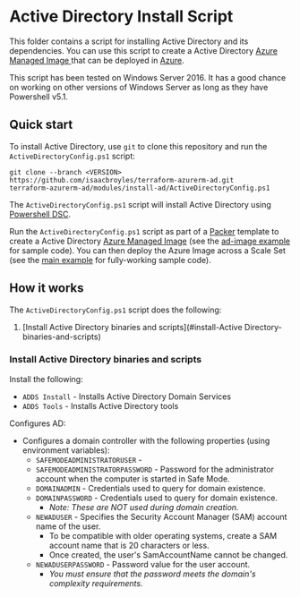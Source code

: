 # Active Directory Install Script

This folder contains a script for installing Active Directory and its dependencies. You can use this script to create a Active Directory [Azure Managed Image 
](https://docs.microsoft.com/en-us/azure/virtual-machines/linux/build-image-with-packer) that can be deployed in 
[Azure](https://azure.microsoft.com/).

This script has been tested on Windows Server 2016. It has a good chance on working on other versions of Windows Server as long as they have Powershell v5.1.

## Quick start

To install Active Directory, use `git` to clone this repository and run the `ActiveDirectoryConfig.ps1` script:

```
git clone --branch <VERSION> https://github.com/isaacbroyles/terraform-azurerm-ad.git
terraform-azurerm-ad/modules/install-ad/ActiveDirectoryConfig.ps1
```

The `ActiveDirectoryConfig.ps1` script will install Active Directory using [Powershell DSC](https://docs.microsoft.com/en-us/powershell/dsc/overview).

Run the `ActiveDirectoryConfig.ps1` script as part of a [Packer](https://www.packer.io/) template to create a Active Directory [Azure Managed Image](https://docs.microsoft.com/en-us/azure/virtual-machines/linux/build-image-with-packer) (see the [ad-image example](https://github.com/hashicorp/terraform-azurerm-ad/tree/master/examples/ad-image) for sample code). You can then deploy the Azure Image across a Scale Set  (see the [main example](https://github.com/hashicorp/terraform-azurerm-ad/tree/master/MAIN.md) for fully-working sample code).

## How it works

The `ActiveDirectoryConfig.ps1` script does the following:

1. [Install Active Directory binaries and scripts](#install-Active Directory-binaries-and-scripts)

### Install Active Directory binaries and scripts

Install the following:

* `ADDS Install` - Installs Active Directory Domain Services
* `ADDS Tools` - Installs Active Directory tools 

Configures AD:

* Configures a domain controller with the following properties (using environment variables):
  * `SAFEMODEADMINISTRATORUSER` - 
  * `SAFEMODEADMINISTRATORPASSWORD` - Password for the administrator account when the computer is started in Safe Mode.
  * `DOMAINADMIN` - Credentials used to query for domain existence.
  * `DOMAINPASSWORD` - Credentials used to query for domain existence.
    * _Note: These are NOT used during domain creation._
  * `NEWADUSER` - Specifies the Security Account Manager (SAM) account name of the user.
    * To be compatible with older operating systems, create a SAM account name that is 20 characters or less.
    * Once created, the user's SamAccountName cannot be changed.
  * `NEWADUSERPASSWORD` - Password value for the user account.
    * _You must ensure that the password meets the domain's complexity requirements._

